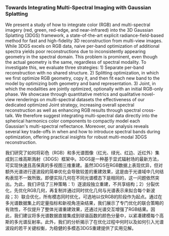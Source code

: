 ### Towards Integrating Multi-Spectral Imaging with Gaussian Splatting

We present a study of how to integrate color (RGB) and multi-spectral imagery (red, green, red-edge, and near-infrared) into the 3D Gaussian Splatting (3DGS) framework, a state-of-the-art explicit radiance-field-based method for fast and high-fidelity 3D reconstruction from multi-view images. While 3DGS excels on RGB data, naive per-band optimization of additional spectra yields poor reconstructions due to inconsistently appearing geometry in the spectral domain. This problem is prominent, even though the actual geometry is the same, regardless of spectral modality. To investigate this, we evaluate three strategies: 1) Separate per-band reconstruction with no shared structure. 2) Splitting optimization, in which we first optimize RGB geometry, copy it, and then fit each new band to the model by optimizing both geometry and band representation. 3) Joint, in which the modalities are jointly optimized, optionally with an initial RGB-only phase. We showcase through quantitative metrics and qualitative novel-view renderings on multi-spectral datasets the effectiveness of our dedicated optimized Joint strategy, increasing overall spectral reconstruction as well as enhancing RGB results through spectral cross-talk. We therefore suggest integrating multi-spectral data directly into the spherical harmonics color components to compactly model each Gaussian's multi-spectral reflectance. Moreover, our analysis reveals several key trade-offs in when and how to introduce spectral bands during optimization, offering practical insights for robust multi-modal 3DGS reconstruction.

我们研究了如何将彩色（RGB）和多光谱图像（红光、绿光、红边、近红外）集成到三维高斯溅射（3DGS）框架中。3DGS是一种基于显式辐射场的最新方法，可实现快速且高保真的多视图三维重建。虽然3DGS在RGB数据上表现优异，但对额外光谱进行逐波段的简单优化会导致较差的重建效果，这是由于光谱域中几何结构表现不一致所致。即便实际几何在不同光谱模态下是相同的，这一问题依然突出。为此，我们评估了三种策略：1）逐波段独立重建，不共享结构；2）分裂优化，先优化RGB几何，再复制并通过同时优化几何与光谱表示来拟合每个新波段；3）联合优化，所有模态同时优化，可选地以仅RGB的阶段作为起点。通过在多光谱数据集上的定量指标和新视角渲染结果，我们展示了专门优化的联合策略的有效性，不仅提升了整体光谱重建效果，还通过光谱交互增强了RGB结果。因此，我们建议将多光谱数据直接集成到球谐函数的颜色分量中，以紧凑建模每个高斯的多光谱反射率。此外，我们的分析揭示了在优化过程中何时以及如何引入光谱波段的若干关键权衡，为稳健的多模态3DGS重建提供了实用见解。
